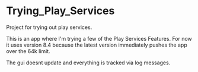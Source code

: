 # Trying_Play_Services
Project for trying out play services.

This is an app where I'm trying a few of the Play Services Features.  For now it uses version 8.4 because the latest version immediately pushes the app over the 64k limit.

The gui doesnt update and everything is tracked via log messages.
